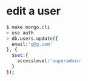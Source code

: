 # edit a user

```bash
$ make mongo.cli
> use auth
> db.users.update({
  email:'g@g.com'
}, {
  $set:{
    accesslevel:'superadmin'
  }
});
```